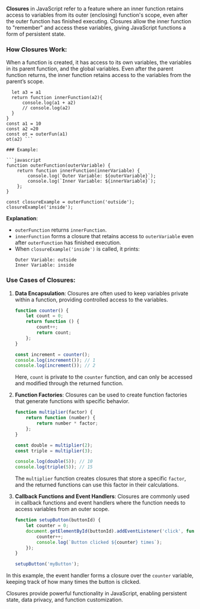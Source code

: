 **Closures** in JavaScript refer to a feature where an inner function retains access to variables from its outer (enclosing) function's scope, even after the outer function has finished executing. Closures allow the inner function to "remember" and access these variables, giving JavaScript functions a form of persistent state.

### How Closures Work:
When a function is created, it has access to its own variables, the variables in its parent function, and the global variables. Even after the parent function returns, the inner function retains access to the variables from the parent’s scope.

``` function outerFun(a1){
  let a3 = a1
  return function innerFunction(a2){
      console.log(a1 + a2)
      // console.log(a2)
  }
}
const a1 = 10 
const a2 =20
const ot = outerFun(a1)
ot(a2) ```

### Example:

```javascript
function outerFunction(outerVariable) {
    return function innerFunction(innerVariable) {
        console.log(`Outer Variable: ${outerVariable}`);
        console.log(`Inner Variable: ${innerVariable}`);
    };
}

const closureExample = outerFunction('outside');
closureExample('inside');
```

**Explanation**:
- `outerFunction` returns `innerFunction`.
- `innerFunction` forms a closure that retains access to `outerVariable` even after `outerFunction` has finished execution.
- When `closureExample('inside')` is called, it prints:
  ```
  Outer Variable: outside
  Inner Variable: inside
  ```

### Use Cases of Closures:
1. **Data Encapsulation**: Closures are often used to keep variables private within a function, providing controlled access to the variables.
   
   ```javascript
   function counter() {
       let count = 0;
       return function () {
           count++;
           return count;
       };
   }

   const increment = counter();
   console.log(increment()); // 1
   console.log(increment()); // 2
   ```

   Here, `count` is private to the `counter` function, and can only be accessed and modified through the returned function.

2. **Function Factories**: Closures can be used to create function factories that generate functions with specific behavior.

   ```javascript
   function multiplier(factor) {
       return function (number) {
           return number * factor;
       };
   }

   const double = multiplier(2);
   const triple = multiplier(3);

   console.log(double(5)); // 10
   console.log(triple(5)); // 15
   ```

   The `multiplier` function creates closures that store a specific `factor`, and the returned functions can use this factor in their calculations.

3. **Callback Functions and Event Handlers**: Closures are commonly used in callback functions and event handlers where the function needs to access variables from an outer scope.

   ```javascript
   function setupButton(buttonId) {
       let counter = 0;
       document.getElementById(buttonId).addEventListener('click', function () {
           counter++;
           console.log(`Button clicked ${counter} times`);
       });
   }

   setupButton('myButton');
   ```

In this example, the event handler forms a closure over the `counter` variable, keeping track of how many times the button is clicked.

Closures provide powerful functionality in JavaScript, enabling persistent state, data privacy, and function customization.